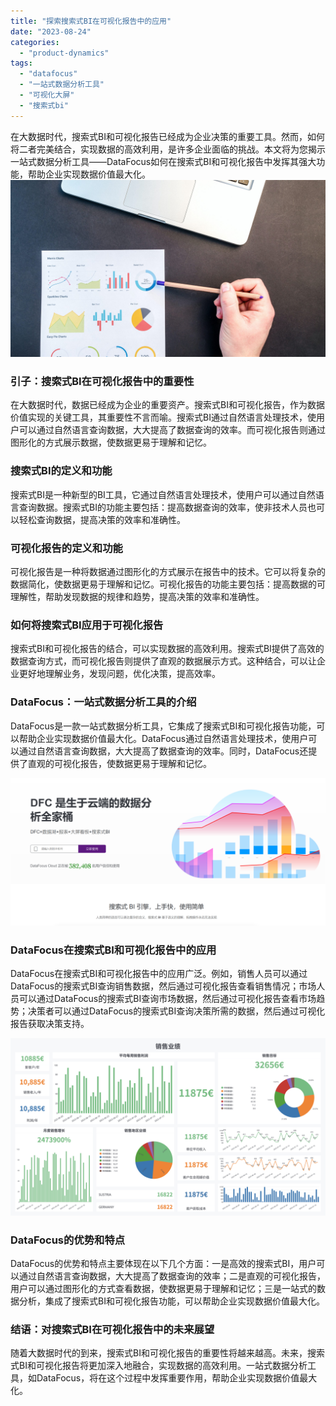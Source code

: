```yaml
---
title: "探索搜索式BI在可视化报告中的应用"
date: "2023-08-24"
categories: 
  - "product-dynamics"
tags: 
  - "datafocus"
  - "一站式数据分析工具"
  - "可视化大屏"
  - "搜索式bi"
---
```


在大数据时代，搜索式BI和可视化报告已经成为企业决策的重要工具。然而，如何将二者完美结合，实现数据的高效利用，是许多企业面临的挑战。本文将为您揭示一站式数据分析工具——DataFocus如何在搜索式BI和可视化报告中发挥其强大功能，帮助企业实现数据价值最大化。 ![封面](images/1689836444-pexels-lukas-669621-scaled.jpg)

### 引子：搜索式BI在可视化报告中的重要性

在大数据时代，数据已经成为企业的重要资产。搜索式BI和可视化报告，作为数据价值实现的关键工具，其重要性不言而喻。搜索式BI通过自然语言处理技术，使用户可以通过自然语言查询数据，大大提高了数据查询的效率。而可视化报告则通过图形化的方式展示数据，使数据更易于理解和记忆。

### 搜索式BI的定义和功能

搜索式BI是一种新型的BI工具，它通过自然语言处理技术，使用户可以通过自然语言查询数据。搜索式BI的功能主要包括：提高数据查询的效率，使非技术人员也可以轻松查询数据，提高决策的效率和准确性。

### 可视化报告的定义和功能

可视化报告是一种将数据通过图形化的方式展示在报告中的技术。它可以将复杂的数据简化，使数据更易于理解和记忆。可视化报告的功能主要包括：提高数据的可理解性，帮助发现数据的规律和趋势，提高决策的效率和准确性。

### 如何将搜索式BI应用于可视化报告

搜索式BI和可视化报告的结合，可以实现数据的高效利用。搜索式BI提供了高效的数据查询方式，而可视化报告则提供了直观的数据展示方式。这种结合，可以让企业更好地理解业务，发现问题，优化决策，提高效率。

### DataFocus：一站式数据分析工具的介绍

DataFocus是一款一站式数据分析工具，它集成了搜索式BI和可视化报告功能，可以帮助企业实现数据价值最大化。DataFocus通过自然语言处理技术，使用户可以通过自然语言查询数据，大大提高了数据查询的效率。同时，DataFocus还提供了直观的可视化报告，使数据更易于理解和记忆。

![](images/1686616238-%E5%BE%AE%E4%BF%A1%E6%88%AA%E5%9B%BE_20230512142316.png)

### DataFocus在搜索式BI和可视化报告中的应用

DataFocus在搜索式BI和可视化报告中的应用广泛。例如，销售人员可以通过DataFocus的搜索式BI查询销售数据，然后通过可视化报告查看销售情况；市场人员可以通过DataFocus的搜索式BI查询市场数据，然后通过可视化报告查看市场趋势；决策者可以通过DataFocus的搜索式BI查询决策所需的数据，然后通过可视化报告获取决策支持。

![](images/1691389228-%E9%94%80%E5%94%AE%E4%B8%9A%E7%BB%A9.png)

### DataFocus的优势和特点

DataFocus的优势和特点主要体现在以下几个方面：一是高效的搜索式BI，用户可以通过自然语言查询数据，大大提高了数据查询的效率；二是直观的可视化报告，用户可以通过图形化的方式查看数据，使数据更易于理解和记忆；三是一站式的数据分析，集成了搜索式BI和可视化报告功能，可以帮助企业实现数据价值最大化。

### 结语：对搜索式BI在可视化报告中的未来展望

随着大数据时代的到来，搜索式BI和可视化报告的重要性将越来越高。未来，搜索式BI和可视化报告将更加深入地融合，实现数据的高效利用。一站式数据分析工具，如DataFocus，将在这个过程中发挥重要作用，帮助企业实现数据价值最大化。
